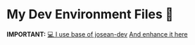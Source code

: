 # My Dev Environment Files 🚀

**IMPORTANT:** [💻 I use base of josean-dev](https://github.com/josean-dev/dev-environment-files) [And enhance it here](https://github.com/thuankok/Infrastructure)